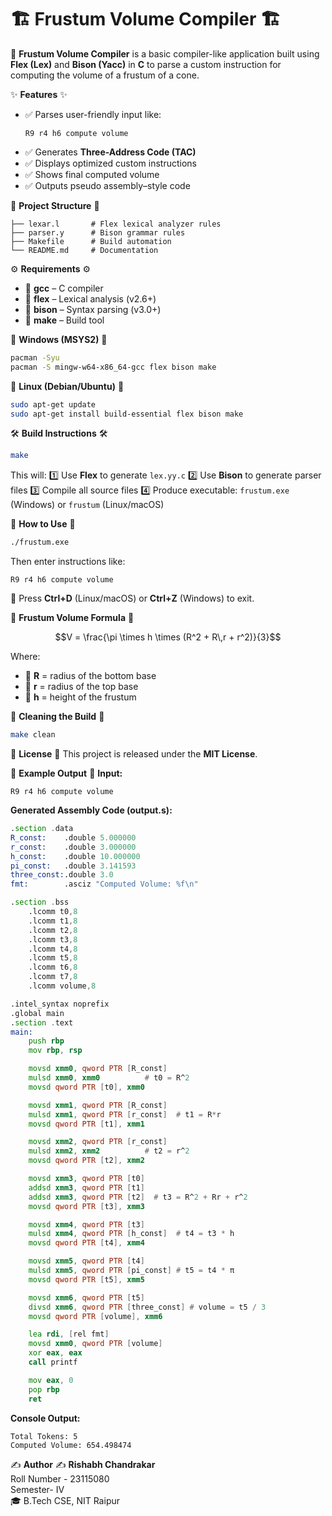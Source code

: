 # 🏗️ Frustum Volume Compiler 🏗️

📌 **Frustum Volume Compiler** is a basic compiler-like application built using **Flex (Lex)** and **Bison (Yacc)** in **C** to parse a custom instruction for computing the volume of a frustum of a cone.

✨ **Features** ✨

- ✅ Parses user-friendly input like:
  ```
  R9 r4 h6 compute volume
  ```
- ✅ Generates **Three-Address Code (TAC)**
- ✅ Displays optimized custom instructions
- ✅ Shows final computed volume
- ✅ Outputs pseudo assembly–style code

📂 **Project Structure** 📂

```
├── lexar.l       # Flex lexical analyzer rules
├── parser.y      # Bison grammar rules
├── Makefile      # Build automation
└── README.md     # Documentation
```

⚙️ **Requirements** ⚙️

- 🔹 **gcc** – C compiler
- 🔹 **flex** – Lexical analysis (v2.6+)
- 🔹 **bison** – Syntax parsing (v3.0+)
- 🔹 **make** – Build tool

🪺 **Windows (MSYS2)** 🪺

```bash
pacman -Syu
pacman -S mingw-w64-x86_64-gcc flex bison make
```

🐧 **Linux (Debian/Ubuntu)** 🐧

```bash
sudo apt-get update
sudo apt-get install build-essential flex bison make
```

🛠️ **Build Instructions** 🛠️

```bash
make
```

This will:
1️⃣ Use **Flex** to generate `lex.yy.c`
2️⃣ Use **Bison** to generate parser files
3️⃣ Compile all source files
4️⃣ Produce executable: `frustum.exe` (Windows) or `frustum` (Linux/macOS)

🚀 **How to Use** 🚀

```bash
./frustum.exe
```

Then enter instructions like:

```
R9 r4 h6 compute volume
```

🚩 Press **Ctrl+D** (Linux/macOS) or **Ctrl+Z** (Windows) to exit.

🧮 **Frustum Volume Formula** 🧮

```math
V = \frac{\pi \times h \times (R^2 + R\,r + r^2)}{3}
```

Where:

- 🔹 **R** = radius of the bottom base
- 🔹 **r** = radius of the top base
- 🔹 **h** = height of the frustum

🧹 **Cleaning the Build** 🧹

```bash
make clean
```

📜 **License** 📜
This project is released under the **MIT License**.

🔎 **Example Output** 🔎
**Input:**

```text
R9 r4 h6 compute volume
```

**Generated Assembly Code (output.s):**

```asm
.section .data
R_const:    .double 5.000000
r_const:    .double 3.000000
h_const:    .double 10.000000
pi_const:   .double 3.141593
three_const:.double 3.0
fmt:        .asciz "Computed Volume: %f\n"

.section .bss
    .lcomm t0,8
    .lcomm t1,8
    .lcomm t2,8
    .lcomm t3,8
    .lcomm t4,8
    .lcomm t5,8
    .lcomm t6,8
    .lcomm t7,8
    .lcomm volume,8

.intel_syntax noprefix
.global main
.section .text
main:
    push rbp
    mov rbp, rsp

    movsd xmm0, qword PTR [R_const]
    mulsd xmm0, xmm0          # t0 = R^2
    movsd qword PTR [t0], xmm0

    movsd xmm1, qword PTR [R_const]
    mulsd xmm1, qword PTR [r_const]  # t1 = R*r
    movsd qword PTR [t1], xmm1

    movsd xmm2, qword PTR [r_const]
    mulsd xmm2, xmm2          # t2 = r^2
    movsd qword PTR [t2], xmm2

    movsd xmm3, qword PTR [t0]
    addsd xmm3, qword PTR [t1]
    addsd xmm3, qword PTR [t2]  # t3 = R^2 + Rr + r^2
    movsd qword PTR [t3], xmm3

    movsd xmm4, qword PTR [t3]
    mulsd xmm4, qword PTR [h_const]  # t4 = t3 * h
    movsd qword PTR [t4], xmm4

    movsd xmm5, qword PTR [t4]
    mulsd xmm5, qword PTR [pi_const] # t5 = t4 * π
    movsd qword PTR [t5], xmm5

    movsd xmm6, qword PTR [t5]
    divsd xmm6, qword PTR [three_const] # volume = t5 / 3
    movsd qword PTR [volume], xmm6

    lea rdi, [rel fmt]
    movsd xmm0, qword PTR [volume]
    xor eax, eax
    call printf

    mov eax, 0
    pop rbp
    ret

```

**Console Output:**

```text
Total Tokens: 5
Computed Volume: 654.498474
```

✍️ **Author** ✍️
**Rishabh Chandrakar**\
Roll Number - 23115080\
Semester- IV\
🎓 B.Tech CSE, NIT Raipur

